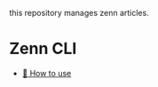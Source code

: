this repository manages zenn articles.

# Zenn CLI

* [📘 How to use](https://zenn.dev/zenn/articles/zenn-cli-guide)